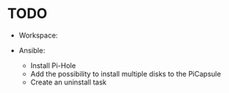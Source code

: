 # TODO

- Workspace:

- Ansible: 
  - Install Pi-Hole
  - Add the possibility to install multiple disks to the PiCapsule
  - Create an uninstall task
